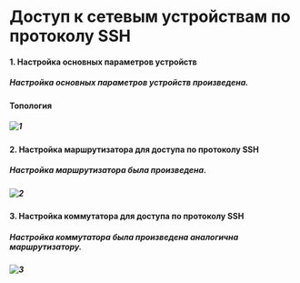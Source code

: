 # Доступ к сетевым устройствам по протоколу SSH
#### 1. Настройка основных параметров устройств
##### Настройка основных параметров устройств произведена.
#### Топология
##### ![1](https://user-images.githubusercontent.com/99610266/166168318-4ea40758-1930-4597-a653-826eb0de7c88.png)
#### 2. Настройка маршрутизатора для доступа по протоколу SSH
##### Настройка маршрутизатора была произведена.
##### ![2](https://user-images.githubusercontent.com/99610266/166168950-2cb139fb-f52c-4feb-8112-cf81269da60a.png)
#### 3. Настройка коммутатора для доступа по протоколу SSH
##### Настройка коммутатора была произведена аналогична маршрутизатору.
##### ![3](https://user-images.githubusercontent.com/99610266/166169428-15c23c58-2acf-4690-a834-694c80cdf329.png)
